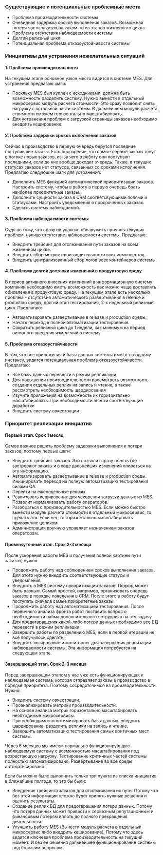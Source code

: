 ### Существующие и потенциальные проблемные места
- Проблема производительности системы
- Очевидная задержка сроков выполнения заказов. Возможная потеря части заказов на каком-то из этапов жизненного цикла
- Проблема отсутствия наблюдаемости системы
- Долгий релизный цикл
- Потенциальная проблема отказоустойчивости системы

### Инициативы для устранения нежелательных ситуаций
#### 1. Проблема производительности
На текущем этапе основное узкое место видится в системе MES. Для устранения предлагаю шаги:
- Поскльку MES был куплен с исходниками, должна быть возможность разделить систему. Нужно вынести в отдельный микросервис модуль расчета стоимости. Это сразу позволит снять нагрузку с остальной части системы. В дальнейшем модуль расчета стоимости сможем горизонтально масштабировать.
- Для устранения проблем с загрузкой страницы заказов необходимо внедрить кеширование.
#### 2. Проблема задержки сроков выполнения заказов
Сейчас в производство в первую очередь берутся последние поступившие заказы. Есть подозрение, что самые первые заказы тонут в потоке новых заказов, из-за чего в работу они поступают последними, если до них вообще доходит очередь. Также, в текущих статусах заказов нет статусов, связанных со сроками исполнения. Предлагаю следующие шаги для устранения:
- Дополнить MES функцией автоматической приоритизации заказов. Настроить систему, чтобы в работу в первую очередь брать наиболее приоритетные заказы. 
- Дополнить сущность заказа в CRM соответсвующими полями и статаусами. Настроить уведомления о просроченных заказах.
- Сделать систему наблюдаемой.
#### 3. Проблема наблюдаемости системы
Судя по тому, что сразу не удалось обнаружить причины текущих проблем, налицо отсутствие наблюдаемости системы. Предлагаю:
- Внедрить трейсинг для отслеживания пути заказов на всем жизненном цикле.
- Внедрить сбор метрик производительности всех компонентов.
- Внедрить централизованный сбор логов всех контейнеров системы.
#### 4. Проблема долгой доставки изменений в продуктовую среду
В период активного внесения изменений в информационную систему компании необходимо иметь возможность как можно чаще доставлять обновления в продуктовую среду. На текущем этапе есть несколько проблем - отсутствие автоматического развертывания в release и production среды, долгий этап тестирования, 2-х недельный релизный цикл. Предлагаю:
 - Автоматизировать развертывание в release и production среды.
 - Начать переход к полной автоматизации тестирования.
 - Сократить релизный цикл до 1 недели, как минимум на период активного внесения изменений в систему. 
#### 5. Проблема отказоустойчивости
В том, что все приложения и базы данных системы имеют по одному инстансу, видится потенциальная проблема отказоустойчивости. Предлагаю:
- Все базы данных перевести в режим репликации
- Для повышения производительности рассмотреть возможность создания отдельных реплик на запись и чтение, а также рассмотреть необходимость шардирования
- Изучить приложения на возможность их горизонтально масштабировать. При необходимости внести соответвующие доработки
- Внедрить систему оркестрации

### Приоритет реализации инициатив
#### Первый этап. Срок 1 месяц
Самое важное решить проблему задержки выполнения и потери заказов, поэтому первые шаги:
- Внедрить трейсинг заказов. Это позволит сразу понять где застревают заказы и в ходе дальнейших изменений опираться на эту информацию.
- Автоматизировать развертывание в release и production среды. Инициировать переход на полную автоматизацию тестирования силами QA.
- Перейти на еженедельные релизы.
- Реализовать кеширование для ускорения загрузки данных из MES. Позволит нормализовать работу операторов.
- Разобраться с производительностью MES. Если можно быстро вынести модуль расчета стоимости в отдельный микросервис, то сделать это. Если нет, то горизонтально масштабировать приложение целиком.
- Администрация вручную управляет назначением заказов операторам.
#### Промежуточный этап. Срок 2-3 месяца
После ускорения работы MES и получения полной картины пути заказов, нужно:
 - Продолжить работу над соблюдением сроков выполнения заказов. Для этого нужно внедрить соответствующие статусы и уведомления.
 - Внедрить в MES систему приоритизации заказов. Подход может быть разным. Самый простой, например, организовать очередь заказов в порядке появления в CRM. После этого в работу будут поступать сначала самые приоритетные заказы.
 - Продолжить работу над автоматизацией тестирования. После первичного анализа фронта работ поставить вопрос о необходимости найма дополнительного сотрудника на эту задачу.
 - Для предотвращения какой-либо потери данных необходимо все БД перевести в режим репликации.
 - Завершить работы по разделению MES, если в первой итерации не все получилось сделать.
 - Внедрить логирование и мониторинг для завершения реализации наблюдаемости системы. Эта информация потребуется на следующем этапе.
#### Завершающий этап. Срок 2-3 месяца
 Перед завершающим этапом у нас уже есть функционирующая и наблюдаемая система, которая отправляет заказы в производство в порядке приоритета. Поэтому сосредоточимся на производительности. Нужно:
 - Внедрить систему оркестрации.
 - Проанализировать метрики производительности.
 - На основе анализа метрик горизонтально масштабировать необходимые микросервисы.
 - При необходимости оптимизировать базы данных, внедрить шардирование, разделить реплики на запись и чтение.
 - Завершить автоматизацию тестирования самых критичных мест системы.

Через 6 месяцев мы имеем нормально функционирующую наблюдаемую систему с возможностью масштабирования под возрастающую нагрузку. Тестирование критичных частей системы полностью автоматизировано. Развертывание во все среды автоматизировано.

Если бы можно было выполнить только три пункта из списка инициатив в ближайшие полгода, то это бы были:
- Внедрение трейсинга заказов для отслеживания их пути. Потому что без этой  информации сложно будет принять нужные решения и оценить результаты.
- Создание реплих БД для предотвращения потери данных. Потому что потеря данных может привести к серьезным репутационным и финансовым потерям вплоть до полного прекращения деятельности.
- Улучшить работу MES (Вынести модуль расчета в отдельный микросервис либо внедрить кеширование). Потому что здесь видится ключевая проблема производительность на текущий момент. И без ее решения дальнейшее функционирование системы под большим вопросом.
